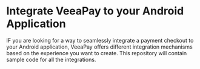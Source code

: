# Integrate VeeaPay to your Android Application

IF you are looking for a way to seamlessly integrate a payment checkout to your Android application, VeeaPay offers different integration mechanisms based on the experience you want to create. 
This repository will contain sample code for all the integrations. 
